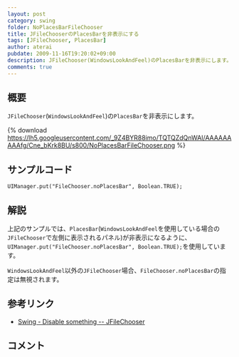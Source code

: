 ```yaml
---
layout: post
category: swing
folder: NoPlacesBarFileChooser
title: JFileChooserのPlacesBarを非表示にする
tags: [JFileChooser, PlacesBar]
author: aterai
pubdate: 2009-11-16T19:20:02+09:00
description: JFileChooser(WindowsLookAndFeel)のPlacesBarを非表示にします。
comments: true
---
```

## 概要
`JFileChooser`(`WindowsLookAndFeel`)の`PlacesBar`を非表示にします。

{% download https://lh5.googleusercontent.com/_9Z4BYR88imo/TQTQZdQnWAI/AAAAAAAAAfg/Cne_bKrk8BU/s800/NoPlacesBarFileChooser.png %}

## サンプルコード
<pre class="prettyprint"><code>UIManager.put("FileChooser.noPlacesBar", Boolean.TRUE);
</code></pre>

## 解説
上記のサンプルでは、`PlacesBar`(`WindowsLookAndFeel`を使用している場合の`JFileChooser`で左側に表示されるパネル)が非表示になるように、`UIManager.put("FileChooser.noPlacesBar", Boolean.TRUE);`を使用しています。

`WindowsLookAndFeel`以外の`JFileChooser`場合、`FileChooser.noPlacesBar`の指定は無視されます。

## 参考リンク
- [Swing - Disable something -- JFileChooser](https://community.oracle.com/thread/1354867)

<!-- dummy comment line for breaking list -->

## コメント
